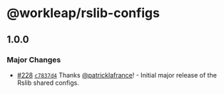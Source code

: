 # @workleap/rslib-configs

## 1.0.0

### Major Changes

- [#228](https://github.com/gsoft-inc/wl-web-configs/pull/228) [`c7837d4`](https://github.com/gsoft-inc/wl-web-configs/commit/c7837d4406c42412a02270e4ff3e0e51157a1ed1) Thanks [@patricklafrance](https://github.com/patricklafrance)! - Initial major release of the Rslib shared configs.
